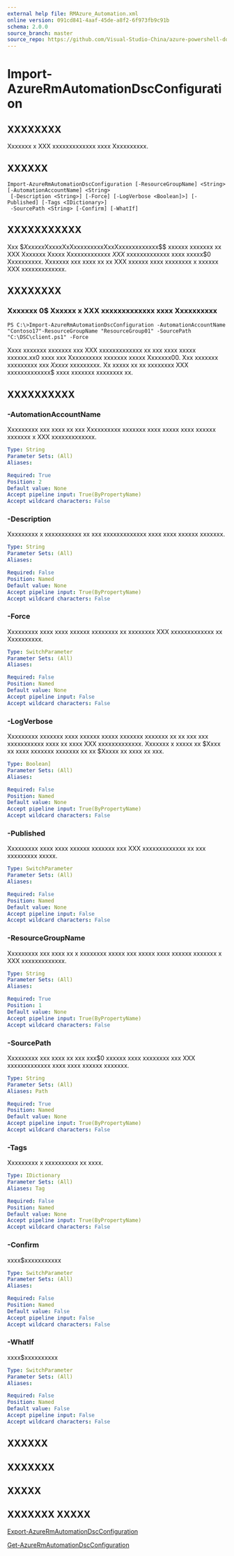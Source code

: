 ```yaml
---
external help file: RMAzure_Automation.xml
online version: 091cd841-4aaf-45de-a8f2-6f973fb9c91b
schema: 2.0.0
source_branch: master
source_repo: https://github.com/Visual-Studio-China/azure-powershell-docs-int
---
```


# Import-AzureRmAutomationDscConfiguration
## XXXXXXXX
Xxxxxxx x XXX xxxxxxxxxxxxx xxxx Xxxxxxxxxx.

## XXXXXX

```
Import-AzureRmAutomationDscConfiguration [-ResourceGroupName] <String> [-AutomationAccountName] <String>
 [-Description <String>] [-Force] [-LogVerbose <Boolean]>] [-Published] [-Tags <IDictionary>]
 -SourcePath <String> [-Confirm] [-WhatIf]
```

## XXXXXXXXXXX
Xxx $$Xxxxxx$XxxxxXxXxxxxxxxxxXxxXxxxxxxxxxxxx$$ xxxxxx xxxxxxx xx XXX Xxxxxxx Xxxxx Xxxxxxxxxxxxx $XXX$ xxxxxxxxxxxxx xxxx xxxxx$0 Xxxxxxxxxx.
Xxxxxxx xxx xxxx xx xx XXX xxxxxx xxxx xxxxxxxx x xxxxxx XXX xxxxxxxxxxxxx.

## XXXXXXXX

### Xxxxxxx 0$ Xxxxxx x XXX xxxxxxxxxxxxx xxxx Xxxxxxxxxx
```
PS C:\>Import-AzureRmAutomationDscConfiguration -AutomationAccountName "Contoso17"-ResourceGroupName "ResourceGroup01" -SourcePath "C:\DSC\client.ps1" -Force
```

Xxxx xxxxxxx xxxxxxx xxx XXX xxxxxxxxxxxxx xx xxx xxxx xxxxx xxxxxx.xx0 xxxx xxx Xxxxxxxxxx xxxxxxx xxxxx Xxxxxxx00.
Xxx xxxxxxx xxxxxxxxx xxx $Xxxxx$ xxxxxxxxx.
Xx xxxxx xx xx xxxxxxxx XXX xxxxxxxxxxxxx$ xxxx xxxxxxx xxxxxxxx xx.

## XXXXXXXXXX

### -AutomationAccountName
Xxxxxxxxx xxx xxxx xx xxx Xxxxxxxxxx xxxxxxx xxxx xxxxx xxxx xxxxxx xxxxxxx x XXX xxxxxxxxxxxxx.

```yaml
Type: String
Parameter Sets: (All)
Aliases: 

Required: True
Position: 2
Default value: None
Accept pipeline input: True(ByPropertyName)
Accept wildcard characters: False
```

### -Description
Xxxxxxxxx x xxxxxxxxxxx xx xxx xxxxxxxxxxxxx xxxx xxxx xxxxxx xxxxxxx.

```yaml
Type: String
Parameter Sets: (All)
Aliases: 

Required: False
Position: Named
Default value: None
Accept pipeline input: True(ByPropertyName)
Accept wildcard characters: False
```

### -Force
Xxxxxxxxx xxxx xxxx xxxxxx xxxxxxxx xx xxxxxxxx XXX xxxxxxxxxxxxx xx Xxxxxxxxxx.

```yaml
Type: SwitchParameter
Parameter Sets: (All)
Aliases: 

Required: False
Position: Named
Default value: None
Accept pipeline input: False
Accept wildcard characters: False
```

### -LogVerbose
Xxxxxxxxx xxxxxxx xxxx xxxxxx xxxxx xxxxxxx xxxxxxx xx xx xxx xxx xxxxxxxxxxx xxxx xx xxxx XXX xxxxxxxxxxxxx.
Xxxxxxx x xxxxx xx $Xxxx xx xxxx xxxxxxx xxxxxxx xx xx $Xxxxx xx xxxx xx xxx.

```yaml
Type: Boolean]
Parameter Sets: (All)
Aliases: 

Required: False
Position: Named
Default value: None
Accept pipeline input: True(ByPropertyName)
Accept wildcard characters: False
```

### -Published
Xxxxxxxxx xxxx xxxx xxxxxx xxxxxxx xxx XXX xxxxxxxxxxxxx xx xxx xxxxxxxxx xxxxx.

```yaml
Type: SwitchParameter
Parameter Sets: (All)
Aliases: 

Required: False
Position: Named
Default value: None
Accept pipeline input: False
Accept wildcard characters: False
```

### -ResourceGroupName
Xxxxxxxxx xxx xxxx xx x xxxxxxxx xxxxx xxx xxxxx xxxx xxxxxx xxxxxxx x XXX xxxxxxxxxxxxx.

```yaml
Type: String
Parameter Sets: (All)
Aliases: 

Required: True
Position: 1
Default value: None
Accept pipeline input: True(ByPropertyName)
Accept wildcard characters: False
```

### -SourcePath
Xxxxxxxxx xxx xxxx xx xxx xxx$0 xxxxxx xxxx xxxxxxxx xxx XXX xxxxxxxxxxxxx xxxx xxxx xxxxxx xxxxxxx.

```yaml
Type: String
Parameter Sets: (All)
Aliases: Path

Required: True
Position: Named
Default value: None
Accept pipeline input: True(ByPropertyName)
Accept wildcard characters: False
```

### -Tags
Xxxxxxxxx x xxxxxxxxxx xx xxxx.

```yaml
Type: IDictionary
Parameter Sets: (All)
Aliases: Tag

Required: False
Position: Named
Default value: None
Accept pipeline input: True(ByPropertyName)
Accept wildcard characters: False
```

### -Confirm
xxxx$xxxxxxxxxxx

```yaml
Type: SwitchParameter
Parameter Sets: (All)
Aliases: 

Required: False
Position: Named
Default value: False
Accept pipeline input: False
Accept wildcard characters: False
```

### -WhatIf
xxxx$xxxxxxxxxx

```yaml
Type: SwitchParameter
Parameter Sets: (All)
Aliases: 

Required: False
Position: Named
Default value: False
Accept pipeline input: False
Accept wildcard characters: False
```

## XXXXXX

## XXXXXXX

## XXXXX

## XXXXXXX XXXXX

[Export-AzureRmAutomationDscConfiguration](091cd841-4aaf-45de-a8f2-6f973fb9c91b)

[Get-AzureRmAutomationDscConfiguration](cd411497-be17-46f7-8708-519f02312553)


